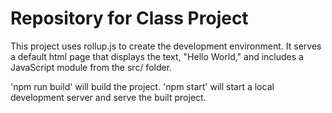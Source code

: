 # Repository for Class Project

This project uses rollup.js to create the development environment. It serves a default html page that displays the text, "Hello World," and includes a JavaScript module from the src/ folder. 

'npm run build' will build the project.
'npm start' will start  a local development server and serve the built project.